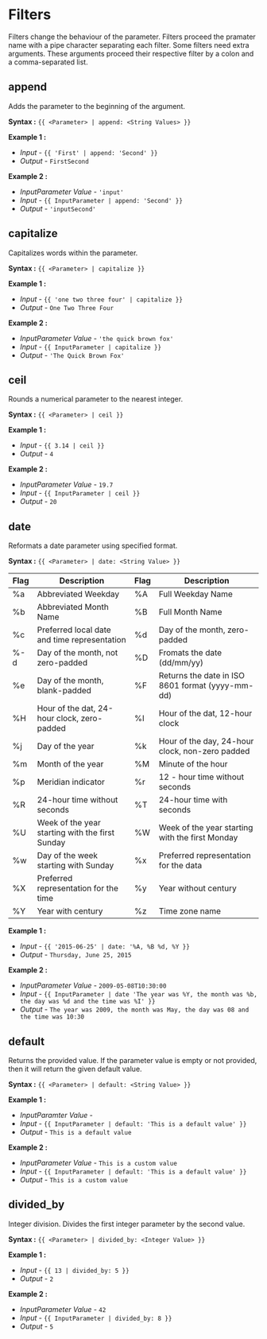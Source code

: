 ﻿# Filters

Filters change the behaviour of the parameter. Filters proceed the pramater name with a pipe character separating each filter. Some filters
need extra arguments. These arguments proceed their respective filter by a colon and a comma-separated list.

## append

Adds the parameter to the beginning of the argument.

__Syntax :__ `{{ <Parameter> | append: <String Values> }}`

__Example 1 :__ 
 * _Input_ - `{{ 'First' | append: 'Second' }}`
 * _Output_ - `FirstSecond`

__Example 2 :__
* _InputParameter Value_ - `'input'`
* _Input_ - `{{ InputParameter | append: 'Second' }}`
* _Output_ - `'inputSecond'`

## capitalize

Capitalizes words within the parameter.

__Syntax :__ `{{ <Parameter> | capitalize }}`

__Example 1 :__ 
 * _Input_ - `{{ 'one two three four' | capitalize }}`
 * _Output_ - `One Two Three Four`

__Example 2 :__
* _InputParameter Value_ - `'the quick brown fox'`
* _Input_ - `{{ InputParameter | capitalize }}`
* _Output_ - `'The Quick Brown Fox'`

## ceil

Rounds a numerical parameter to the nearest integer.

__Syntax :__ `{{ <Parameter> | ceil }}`

__Example 1 :__ 
 * _Input_ - `{{ 3.14 | ceil }}`
 * _Output_ - `4`

__Example 2 :__
* _InputParameter Value_ - `19.7`
* _Input_ - `{{ InputParameter | ceil }}`
* _Output_ - `20`

## date

Reformats a date parameter using specified format.

__Syntax :__ `{{ <Parameter> | date: <String Value> }}`

| __Flag__ | __Description__                                 | __Flag__ | __Description__                                  |
|----------|-------------------------------------------------|----------|--------------------------------------------------|
| %a       | Abbreviated Weekday                             | %A       | Full Weekday Name                                |
| %b       | Abbreviated Month Name                          | %B       | Full Month Name                                  |
| %c       | Preferred local date and time representation    | %d       | Day of the month, zero-padded                    |
| %-d      | Day of the month, not zero-padded               | %D       | Fromats the date (dd/mm/yy)                      |
| %e       | Day of the month, blank-padded                  | %F       | Returns the date in ISO 8601 format (yyyy-mm-dd) |
| %H       | Hour of the dat, 24-hour clock, zero-padded     | %I       | Hour of the dat, 12-hour clock                   |
| %j       | Day of the year                                 | %k       | Hour of the day, 24-hour clock, non-zero padded  |
| %m       | Month of the year                               | %M       | Minute of the hour                               |
| %p       | Meridian indicator                              | %r       | 12 - hour time without seconds                   |
| %R       | 24-hour time without seconds                    | %T       | 24-hour time with seconds                        |
| %U       | Week of the year starting with the first Sunday | %W       | Week of the year starting with the first Monday  |
| %w       | Day of the week starting with Sunday            | %x       | Preferred representation for the data            |
| %X       | Preferred representation for the time           | %y       | Year without century                             |
| %Y       | Year with century                               | %z       | Time zone name                                   |

__Example 1 :__ 
 * _Input_ - `{{ '2015-06-25' | date: '%A, %B %d, %Y }}`
 * _Output_ - `Thursday, June 25, 2015`

__Example 2 :__
* _InputParameter Value_ - `2009-05-08T10:30:00`
* _Input_ - `{{ InputParameter | date 'The year was %Y, the month was %b, the day was %d and the time was %I' }}`
* _Output_ - `The year was 2009, the month was May, the day was 08 and the time was 10:30`

## default

Returns the provided value. If the parameter value is empty or not provided, then it will return the given default value.

__Syntax :__ `{{ <Parameter> | default: <String Value> }}`

__Example 1 :__ 
 * _InputParamter Value_ - 
 * _Input_ - `{{ InputParameter | default: 'This is a default value' }}`
 * _Output_ - `This is a default value`

__Example 2 :__
* _InputParameter Value_ - `This is a custom value`
* _Input_ - `{{ InputParameter | default: 'This is a default value' }}`
* _Output_ - `This is a custom value`

## divided_by

Integer division. Divides the first integer parameter by the second value.

__Syntax :__ `{{ <Parameter> | divided_by: <Integer Value> }}`

__Example 1 :__
 * _Input_ - `{{ 13 | divided_by: 5 }}`
 * _Output_ - `2`

__Example 2 :__
* _InputParameter Value_ - `42`
* _Input_ - `{{ InputParameter | divided_by: 8 }}`
* _Output_ - `5`